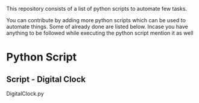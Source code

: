 This repository consists of a list of python scripts to automate few tasks.

You can contribute by adding more python scripts which can be used to automate things. Some of already done are listed below.
Incase you have anything to be followed while executing the python script mention it as well


# Python Script

## Script  - Digital Clock

DigitalClock.py

<!-- Updated README links and corrected typos -->
<!-- Updated README links and corrected typos -->